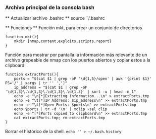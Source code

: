 ### Archivo principal de la consola bash
** Actualizar archivo .bashrc **
source ˜/.bashrc

** Funciones **
Función mkt, para crear un conjunto de directorios
``` 
function mkt(){
	mkdir {nmap,content,exploits,scripts,report}
}

```


Función para mostrar por pantalla la información más relevante de un archivo grepeable de nmap con los puertos abiertos y copiar estos a la clipboard.
```
function extractPorts(){
	ports = "$(cat $1 | grep -oP '\d{1,5}/open' | awk '{print $1}' FS='/' | xargs | tr '' ',')"
	ip_address = "$(cat $1 | grep -oP '\d{1,3}\.\d{1,3}\.\d{1,3}\.\d{1,3}' | sort -u | head -n 1"
	echo -e "\n[*]Extracting information...\n" > extractPorts.tmp
	echo -e "\t[*]IP Address: $ip_address\n" >> extractPorts.tmp
	echo -e "\t[*]Open Ports: $ports\n" >> extractPorts.tmp
	echo $ports | tr -d '\n' | xclip -sel clip
	echo -e "[*]Ports copied to clipboard\n" >> extractPorts.tmp
	cat extractPorts.tmp; rm extractPorts.tmp
}

```

Borrar el histórico de la shell.
`echo '' > ~/.bash.history`


